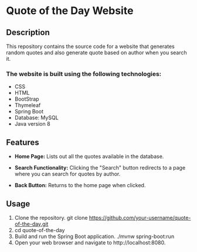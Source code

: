 # Quote of the Day Website
## Description
This repository contains the source code for a website that generates random quotes and also generate quote based on author  when you search it.
### The website is built using the following technologies:
* CSS
* HTML
* BootStrap
* Thymeleaf
* Spring Boot
* Database: MySQL
* Java version 8
## Features
- **Home Page:** Lists out all the quotes available in the database.
* **Search Functionality:** Clicking the "Search" button redirects to a page where you can search for quotes by author.
+ **Back Button:** Returns to the home page when clicked.
## Usage
1. Clone the repository.
git clone https://github.com/your-username/quote-of-the-day.git
1. cd quote-of-the-day
1. Build and run the Spring Boot application.
./mvnw spring-boot:run
1. Open your web browser and navigate to http://localhost:8080.
